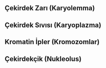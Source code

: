 ## Çekirdek Zarı (Karyolemma)
## Çekirdek Sıvısı (Karyoplazma)
## Kromatin İpler (Kromozomlar)
## Çekirdekçik (Nukleolus)
